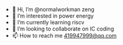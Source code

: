 - 👋 Hi, I’m @normalworkman zeng
- 👀 I’m interested in power energy
- 🌱 I’m currently learning riscv
- 💞️ I’m looking to collaborate on IC coding
- 📫 How to reach me 419947999@qq.com

<!---
normalworkman/normalworkman is a ✨ special ✨ repository because its `README.md` (this file) appears on your GitHub profile.
You can click the Preview link to take a look at your changes.
--->
